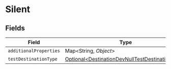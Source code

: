 # Silent


## Fields

| Field                                                                                                            | Type                                                                                                             | Required                                                                                                         | Description                                                                                                      |
| ---------------------------------------------------------------------------------------------------------------- | ---------------------------------------------------------------------------------------------------------------- | ---------------------------------------------------------------------------------------------------------------- | ---------------------------------------------------------------------------------------------------------------- |
| `additionalProperties`                                                                                           | Map\<String, *Object*>                                                                                           | :heavy_minus_sign:                                                                                               | N/A                                                                                                              |
| `testDestinationType`                                                                                            | [Optional\<DestinationDevNullTestDestinationType>](../../models/shared/DestinationDevNullTestDestinationType.md) | :heavy_minus_sign:                                                                                               | N/A                                                                                                              |